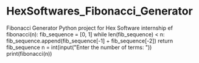 # HexSoftwares_Fibonacci_Generator
Fibonacci Generator Python project for Hex Software internship
ef fibonacci(n):
    fib_sequence = [0, 1]
    while len(fib_sequence) < n:
        fib_sequence.append(fib_sequence[-1] + fib_sequence[-2])
    return fib_sequence
n = int(input("Enter the number of terms: "))
print(fibonacci(n))
